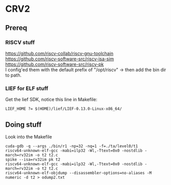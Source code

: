 # CRV2
## Prereq
### RISCV stuff
https://github.com/riscv-collab/riscv-gnu-toolchain
https://github.com/riscv-software-src/riscv-isa-sim
https://github.com/riscv-software-src/riscv-pk </br>
I config'ed them with the default prefix of "/opt/riscv" -> then add the bin dir to path.
### LIEF for ELF stuff
Get the lief SDK, notice this line in Makefile:
```
LIEF_HOME ?= $(HOME)/lief/LIEF-0.13.0-Linux-x86_64/
```
## Doing stuff
Look into the Makefile

```
cuda-gdb -q --args ./bin/r1 -np=32 -nq=1 -f=./ta/level0/t1
riscv64-unknown-elf-gcc -mabi=ilp32 -Wl,-Ttext=0x0 -nostdlib -march=rv32im -o t2 t2.c
spike --isa=rv32im pk t2
riscv64-unknown-elf-gcc -mabi=ilp32 -Wl,-Ttext=0x0 -nostdlib -march=rv32im -o t2 t2.c
riscv64-unknown-elf-objdump --disassembler-options=no-aliases -M numeric -d t2 > odump2.txt
```
